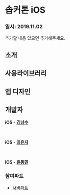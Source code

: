 # 솝커톤 iOS

###  일시: 2019.11.02

추가할 내용 있으면 추가해주세요.


## 소개

## 사용라이브러리

## 앱 디자인

## 개발자
__iOS - [김남수](https://github.com/namsoo5)__

<br>

__iOS - [최은지](https://github.com/ChoiEunji0114)__

<br>

__iOS - [윤동민](https://github.com/dongminyoon)__

### 참여파트
* [서버파트](https://github.com/Sopkarthon/Server)
